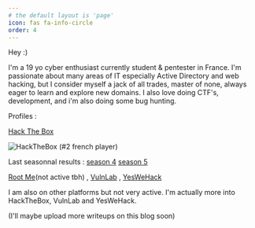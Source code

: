 ```yaml
---
# the default layout is 'page'
icon: fas fa-info-circle
order: 4
---
```


Hey :)

I'm a 19 yo cyber enthusiast currently student & pentester in France.
I'm passionate about many areas of IT especially Active Directory and web hacking, but I consider myself a jack of all trades, master of none, always eager to learn and explore new domains.
I also love doing CTF's, development, and i'm also doing some bug hunting.


Profiles :

[Hack The Box](https://app.hackthebox.com/profile/377742) 

![HackTheBox](https://www.hackthebox.com/badge/image/377742) (#2 french player)

Last seasonnal results : [season 4](https://labs.hackthebox.com/achievement/season/377742/4) [season 5](https://labs.hackthebox.com/achievement/season/377742/5)

[Root Me](https://www.root-me.org/Ap4sh)(not active tbh)  ,
[VulnLab](https://www.vulnlab.com/)  ,
[YesWeHack](https://yeswehack.com/hunters/ap4sh)

I am also on other platforms but not very active. I'm actually more into HackTheBox, VulnLab and YesWeHack.

(I'll maybe upload more writeups on this blog soon)
